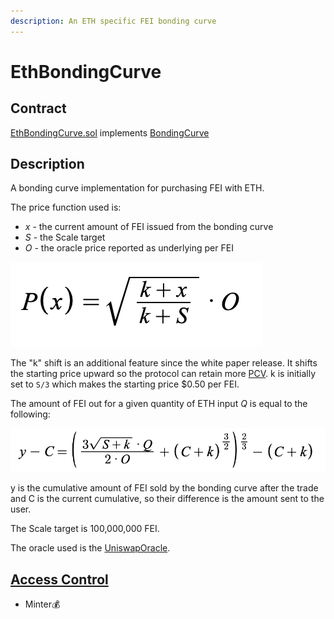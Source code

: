 ```yaml
---
description: An ETH specific FEI bonding curve
---
```


# EthBondingCurve

## Contract

[EthBondingCurve.sol](https://github.com/fei-protocol/fei-protocol-core/blob/master/contracts/bondingcurve/EthBondingCurve.sol) implements [BondingCurve](https://github.com/fei-protocol/fei-protocol-core/blob/master/contracts/bondingcurve/BondingCurve.sol)

## Description

A bonding curve implementation for purchasing FEI with ETH.

The price function used is:

* _x_ - the current amount of FEI issued from the bonding curve
* _S_ - the Scale target
* _O_ - the oracle price reported as underlying per FEI

![Price function for FEI/ETH bonding curve](../../.gitbook/assets/screen-shot-2021-02-14-at-4.11.48-pm.png)

The "k" shift is an additional feature since the white paper release. It shifts the starting price upward so the protocol can retain more [PCV](../protocol-controlled-value/). k is initially set to `S/3` which makes the starting price $0.50 per FEI.

The amount of FEI out for a given quantity of ETH input _Q_ is equal to the following:

![The amount out from the bonding curve for ETH input Q](../../.gitbook/assets/screen-shot-2021-02-23-at-8.01.30-am.png)

y is the cumulative amount of FEI sold by the bonding curve after the trade and C is the current cumulative, so their difference is the amount sent to the user.

The Scale target is 100,000,000 FEI.

The oracle used is the [UniswapOracle](https://github.com/fei-protocol/fei-protocol-core/wiki/UniswapOracle).

## [Access Control](../access-control/) 

* Minter💰

